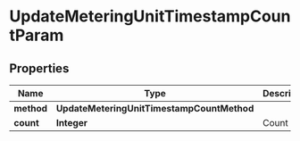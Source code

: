 

# UpdateMeteringUnitTimestampCountParam


## Properties

| Name | Type | Description | Notes |
|------------ | ------------- | ------------- | -------------|
|**method** | **UpdateMeteringUnitTimestampCountMethod** |  |  |
|**count** | **Integer** | Count |  |



